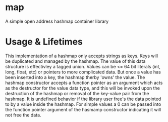 # map
A simple open address hashmap container library

# Usage & Lifetimes
This implementation of a hashmap only accepts strings as keys.  Keys will be duplicated and managed by the hashmap.  The value of this data structure is effectivley a tagged union.  Values can be <= 64 bit literals (int, long, float, etc) or pointers to more complicated data.  But once a value has been inserted into a key, the hashmap therby 'owns' the value.  The hashmap constructor accepts a function pointer as an argument which acts as the destructor for the value data type, and this will be invoked upon the destruction of the hashmap or removal of the key-value pair from the hashmap.  It is undefined behavior if the library user free's the data pointed to by a value inside the hashmap.  For simple values a 0 can be passed into the function pointer argument of the hasmamp constructor indicating it will not free the data.
